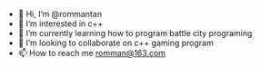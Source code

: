 - 👋 Hi, I’m @rommantan
- 👀 I’m interested in c++
- 🌱 I’m currently learning how to program battle city programing
- 💞️ I’m looking to collaborate on c++ gaming program
- 📫 How to reach me romman@163.com

<!---
rommantan/rommantan is a ✨ special ✨ repository because its `README.md` (this file) appears on your GitHub profile.
You can click the Preview link to take a look at your changes.
--->
